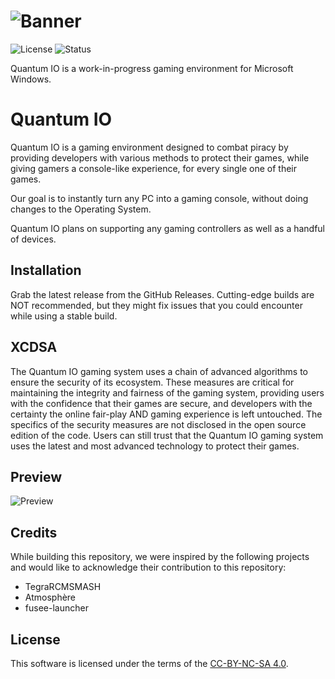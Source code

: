 ![Banner](https://cdn.discordapp.com/attachments/800017793227554816/1005146380009996359/Sans-titre-1.png?raw=true)
=====
![License](https://img.shields.io/badge/license-CC--BY--NC--SA%204.0-blue)
![Status](https://img.shields.io/badge/status-offline-red)

Quantum IO is a work-in-progress gaming environment for Microsoft Windows.
# Quantum IO

Quantum IO is a gaming environment designed to combat piracy by providing developers with various methods to protect their games, while giving gamers a console-like experience, for every single one of their games. 

Our goal is to instantly turn any PC into a gaming console, without doing changes to the Operating System. 

Quantum IO plans on supporting any gaming controllers as well as a handful of devices.

## Installation

Grab the latest release from the GitHub Releases. Cutting-edge builds are NOT recommended, but they might fix issues that you could encounter while using a stable build.
## XCDSA 

The Quantum IO gaming system uses a chain of advanced algorithms to ensure the security of its ecosystem. These measures are critical for maintaining the integrity and fairness of the gaming system, providing users with the confidence that their games are secure, and developers with the certainty the online fair-play AND gaming experience is left untouched. The specifics of the security measures are not disclosed in the open source edition of the code. Users can still trust that the Quantum IO gaming system uses the latest and most advanced technology to protect their games.

## Preview
![Preview](https://cdn.discordapp.com/attachments/1002921870737297408/1005561801116762132/quantumlauncher.png)

## Credits
While building this repository, we were inspired by the following projects and would like to acknowledge their contribution to this repository:
- TegraRCMSMASH
- Atmosphère
- fusee-launcher



## License
This software is licensed under the terms of the [CC-BY-NC-SA 4.0](https://creativecommons.org/licenses/by-nc-sa/4.0/).
